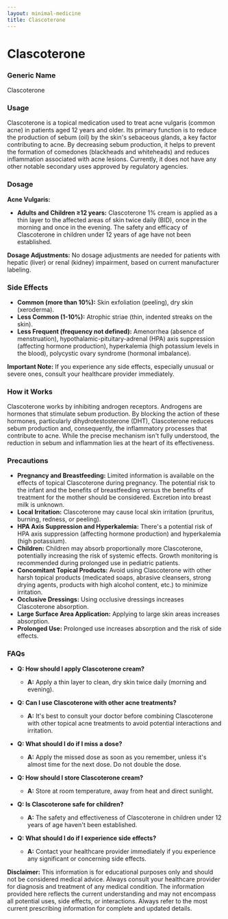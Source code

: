 ```yaml
---
layout: minimal-medicine
title: Clascoterone
---
```


# Clascoterone
### Generic Name
Clascoterone

### Usage
Clascoterone is a topical medication used to treat acne vulgaris (common acne) in patients aged 12 years and older.  Its primary function is to reduce the production of sebum (oil) by the skin's sebaceous glands, a key factor contributing to acne.  By decreasing sebum production, it helps to prevent the formation of comedones (blackheads and whiteheads) and reduces inflammation associated with acne lesions.  Currently, it does not have any other notable secondary uses approved by regulatory agencies.

### Dosage
**Acne Vulgaris:**

* **Adults and Children ≥12 years:** Clascoterone 1% cream is applied as a thin layer to the affected areas of skin twice daily (BID), once in the morning and once in the evening.  The safety and efficacy of Clascoterone in children under 12 years of age have not been established.

**Dosage Adjustments:**  No dosage adjustments are needed for patients with hepatic (liver) or renal (kidney) impairment, based on current manufacturer labeling.

### Side Effects

* **Common (more than 10%):**  Skin exfoliation (peeling), dry skin (xeroderma).
* **Less Common (1-10%):** Atrophic striae (thin, indented streaks on the skin).
* **Less Frequent (frequency not defined):** Amenorrhea (absence of menstruation), hypothalamic-pituitary-adrenal (HPA) axis suppression (affecting hormone production), hyperkalemia (high potassium levels in the blood), polycystic ovary syndrome (hormonal imbalance).

**Important Note:**  If you experience any side effects, especially unusual or severe ones, consult your healthcare provider immediately.

### How it Works
Clascoterone works by inhibiting androgen receptors.  Androgens are hormones that stimulate sebum production. By blocking the action of these hormones, particularly dihydrotestosterone (DHT), Clascoterone reduces sebum production and, consequently, the inflammatory processes that contribute to acne.  While the precise mechanism isn't fully understood, the reduction in sebum and inflammation lies at the heart of its effectiveness.

### Precautions

* **Pregnancy and Breastfeeding:**  Limited information is available on the effects of topical Clascoterone during pregnancy. The potential risk to the infant and the benefits of breastfeeding versus the benefits of treatment for the mother should be considered. Excretion into breast milk is unknown.
* **Local Irritation:**  Clascoterone may cause local skin irritation (pruritus, burning, redness, or peeling).
* **HPA Axis Suppression and Hyperkalemia:**  There's a potential risk of HPA axis suppression (affecting hormone production) and hyperkalemia (high potassium).
* **Children:** Children may absorb proportionally more Clascoterone, potentially increasing the risk of systemic effects.  Growth monitoring is recommended during prolonged use in pediatric patients.
* **Concomitant Topical Products:** Avoid using Clascoterone with other harsh topical products (medicated soaps, abrasive cleansers, strong drying agents, products with high alcohol content, etc.) to minimize irritation.
* **Occlusive Dressings:** Using occlusive dressings increases Clascoterone absorption.
* **Large Surface Area Application:** Applying to large skin areas increases absorption.
* **Prolonged Use:** Prolonged use increases absorption and the risk of side effects.


### FAQs

* **Q: How should I apply Clascoterone cream?**
    * **A:** Apply a thin layer to clean, dry skin twice daily (morning and evening).

* **Q: Can I use Clascoterone with other acne treatments?**
    * **A:** It's best to consult your doctor before combining Clascoterone with other topical acne treatments to avoid potential interactions and irritation.

* **Q: What should I do if I miss a dose?**
    * **A:** Apply the missed dose as soon as you remember, unless it's almost time for the next dose. Do not double the dose.

* **Q: How should I store Clascoterone cream?**
    * **A:** Store at room temperature, away from heat and direct sunlight.

* **Q: Is Clascoterone safe for children?**
    * **A:**  The safety and effectiveness of Clascoterone in children under 12 years of age haven't been established.

* **Q: What should I do if I experience side effects?**
    * **A:** Contact your healthcare provider immediately if you experience any significant or concerning side effects.


**Disclaimer:** This information is for educational purposes only and should not be considered medical advice. Always consult your healthcare provider for diagnosis and treatment of any medical condition.  The information provided here reflects the current understanding and may not encompass all potential uses, side effects, or interactions. Always refer to the most current prescribing information for complete and updated details.
